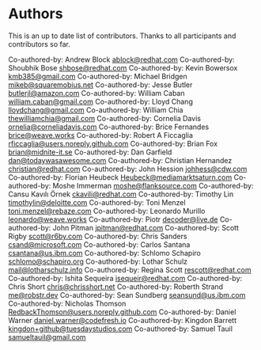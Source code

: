 # Authors

This is an up to date list of contributors. Thanks to all participants and contributors so far.

Co-authored-by: Andrew Block ablock@redhat.com
Co-authored-by: Shoubhik Bose shbose@redhat.com
Co-authored-by: Kevin Bowersox kmb385@gmail.com
Co-authored-by: Michael Bridgen mikeb@squaremobius.net
Co-authored-by: Jesse Butler butlerjl@amazon.com
Co-authored-by: William Caban william.caban@gmail.com
Co-authored-by: Lloyd Chang lloydchang@gmail.com
Co-authored-by: William Chia thewilliamchia@gmail.com
Co-authored-by: Cornelia Davis ornelia@corneliadavis.com
Co-authored-by: Brice Fernandes brice@weave.works
Co-authored-by: Robert A Ficcaglia rficcaglia@users.noreply.github.com
Co-authored-by: Brian Fox brian@midnite-it.se
Co-authored-by: Dan Garfield dan@todaywasawesome.com
Co-authored-by: Christian Hernandez christian@redhat.com
Co-authored-by: John Hession johhess@cdw.com
Co-authored-by: Florian Heubeck Heubeck@mediamarktsaturn.com
Co-authored-by: Moshe Immerman moshe@flanksource.com
Co-authored-by: Cansu Kavılı Örnek ckavili@redhat.com
Co-authored-by: Timothy Lin timothylin@deloitte.com
Co-authored-by: Toni Menzel toni.menzel@rebaze.com
Co-authored-by: Leonardo Murillo leonardo@weave.works
Co-authored-by: Piotr decoder@live.de
Co-authored-by: John Pitman jpitman@redhat.com
Co-authored-by: Scott Rigby scott@r6by.com
Co-authored-by: Chris Sanders csand@microsoft.com
Co-authored-by: Carlos Santana csantana@us.ibm.com
Co-authored-by: Schlomo Schapiro schlomo@schapiro.org
Co-authored-by: Lothar Schulz mail@lotharschulz.info
Co-authored-by: Regina Scott rescott@redhat.com
Co-authored-by: Ishita Sequeira isequeir@redhat.com
Co-authored-by: Chris Short chris@chrisshort.net
Co-authored-by: Roberth Strand me@robstr.dev
Co-authored-by: Sean Sundberg seansund@us.ibm.com
Co-authored-by: Nicholas Thomson RedbackThomson@users.noreply.github.com
Co-authored-by: Daniel Warner daniel.warner@codefresh.io
Co-authored-by: Kingdon Barrett kingdon+github@tuesdaystudios.com
Co-authored-by: Samuel Tauil samueltauil@gmail.com